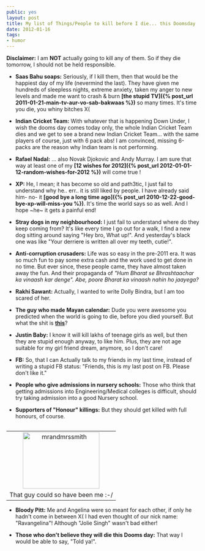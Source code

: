 ```yaml
---
public: yes
layout: post
title: My list of Things/People to kill before I die... this Doomsday
date: 2012-01-16
tags: 
- humor
---
```


**Disclaimer:** I am **NOT** actually going to kill any of them. So if they die tomorrow, I should not be held responsible.

- **Saas Bahu soaps:** Seriously, if I kill them, then that would be the happiest day of my life (nevermind the last). They have given me hundreds of sleepless nights, extreme anxiety, taken my anger to new levels and made me want to crash & burn **[the stupid TV]({% post_url 2011-01-21-main-tv-aur-vo-sab-bakwaas %})** so many times. It's time you die, you whiny bitches X(

- **Indian Cricket Team:** With whatever that is happening Down Under, I wish the dooms day comes today only, the whole Indian Cricket Team dies and we get to see a brand new Indian Cricket Team... with the same players of course, just with 6 pack abs! I am convinced, missing 6-packs are the reason why Indian team is not performing.

- **Rafael Nadal:** ... also Novak Djokovic and Andy Murray. I am sure that way at least one of my **[12 wishes for 2012]({% post_url 2012-01-01-12-random-wishes-for-2012 %})** will come true !

- **XP:** He, I mean; it has become so old and path3tic, I just fail to understand why he.. err.. it is still liked by people. I have already said him- no- it **[good bye a long time ago]({% post_url 2010-12-22-good-bye-xp-will-miss-you %})**. It's time the world says so as well. And I hope ~he~ it gets a painful end!

- **Stray dogs in my neighbourhood:** I just fail to understand where do they keep coming from? It's like every time I go out for a walk, I find a new dog sitting around saying "Hey bro, What up!". And yesterday's black one was like "Your derriere is written all over my teeth, cutie!".

- **Anti-corruption crusaders:** Life was so easy in the pre-2011 era. It was so much fun to pay some extra cash and the work used to get done in no time. But ever since, these people came, they have almost taken away the fun. And their propaganda of _"Hum Bharat se Bhrashtaachar ka vinaash kar denge". Abe, poore Bharat ka vinaash nahin ho jaayega?_

- **Rakhi Sawant:** Actually, I wanted to write Dolly Bindra, but I am too scared of her.

- **The guy who made Mayan calendar:** Dude you were awesome you predicted when the world is going to die, before you died yourself. But what the shit is **[this](http://www.maya-portal.net/flash)**?

- **Justin Baby:** I know it will kill lakhs of teenage girls as well, but then they are stupid enough anyway, to like him. Plus, they are not age suitable for my girl friend dream, anymore, so I don't care!

- **FB:** So, that I can Actually talk to my friends in my last time, instead of writing a stupid FB status: "Friends, this is my last post on FB. Please don't like it."

- **People who give admissions in nursery schools:** Those who think that getting admissions into Engineering/Medical colleges is difficult, should try taking admission into a good Nursery school.

- **Supporters of "Honour" killings:** But they should get killed with full honours, of course.

<table cellpadding="0" cellspacing="0" class="tr-caption-container" style="float: right; margin-left: 1em; text-align: right;"><tbody><tr><td style="text-align: center;"><a href="http://www.flickr.com/photos/hotrodhomepage/19508465/" style="clear: right; margin-bottom: 1em; margin-left: auto; margin-right: auto;" title="mrandmrssmith by Hot Rod Homepage, on Flickr"><img alt="mrandmrssmith" height="147" src="http://farm1.staticflickr.com/15/19508465_572eadbcb3.jpg" width="200"></a></td></tr><tr><td class="tr-caption" style="text-align: center;">That guy could so have been me :-/</td></tr></tbody></table>

- **Bloody Pitt:** Me and Angelina were so meant for each other, if only he hadn't come in between X( I had even thought of our nick name: "Ravangelina"! Although "Jolie Singh" wasn't bad either!

- **Those who don't believe they will die this Dooms day:** That way I would be able to say, "Told ya!".

